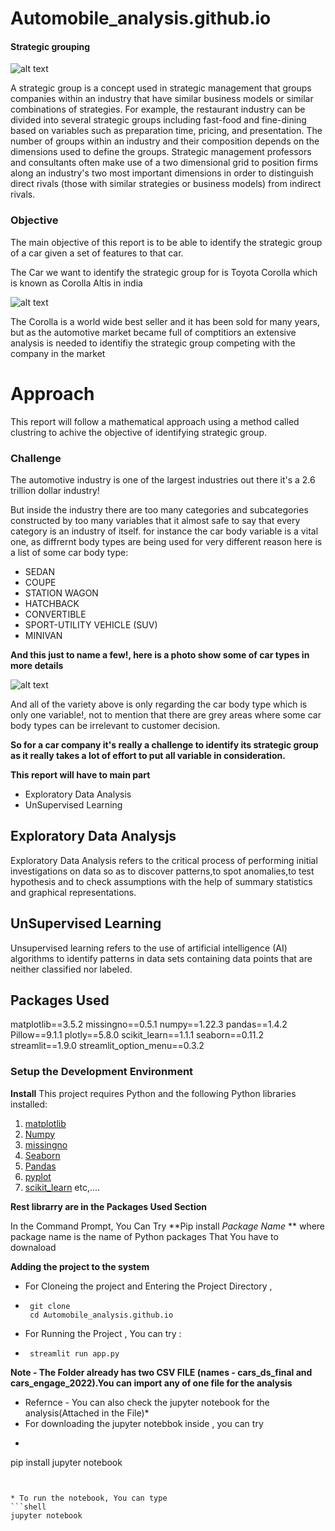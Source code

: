 # Automobile_analysis.github.io

#### Strategic grouping ####


![alt text](https://bernardmarr.com/wp-content/uploads/2021/07/the-10-biggest-strategy-mistakes-companies-make.png)


A strategic group is a concept used in strategic management that groups companies within an industry that have similar business models or similar combinations of strategies. For example, the restaurant industry can be divided into several strategic groups including fast-food and fine-dining based on variables such as preparation time, pricing, and presentation. The number of groups within an industry and their composition depends on the dimensions used to define the groups. Strategic management professors and consultants often make use of a two dimensional grid to position firms along an industry's two most important dimensions in order to distinguish direct rivals (those with similar strategies or business models) from indirect rivals.


### Objective ###

The main objective of this report is to be able to identify the strategic group of a car given a set of features to that car.

The Car we want to identify the strategic group for is Toyota Corolla which is known as Corolla Altis in india


![alt text](https://imgd.aeplcdn.com/1056x594/cw/ec/26588/Toyota-Corolla-Altis-Exterior-114986.jpg?wm=1&q=85)


The Corolla is a world wide best seller and it has been sold for many years, but as the automotive market became full of comptitiors an extensive analysis is needed to identifiy the strategic group competing with the company in the market


 # Approach #

This report will follow a mathematical approach using a method called clustring to achive the objective of identifying strategic group.


### Challenge ###

The automotive industry is one of the largest industries out there it's a 2.6 trillion dollar industry!

But inside the industry there are too many categories and subcategories constructed by too many variables that it almost safe to say that every category is an industry of itself. for instance the car body variable is a vital one, as diffrernt body types are being used for very different reason here is a list of some car body type:

* SEDAN
* COUPE
* STATION WAGON
* HATCHBACK
* CONVERTIBLE
* SPORT-UTILITY VEHICLE (SUV)
* MINIVAN

**And this just to name a few!, here is a photo show some of car types in more details**


![alt text](http://carsonelove.com/wp-content/uploads/2014/01/Type-of-Cars.jpg)


And all of the variety above is only regarding the car body type which is only one variable!, not to mention that there are grey areas where some car body types can be irrelevant to customer decision.

**So for a car company it's really a challenge to identify its strategic group as it really takes a lot of effort to put all variable in consideration.**

**This report will have to main part**
* Exploratory Data Analysis 
* UnSupervised Learning 

## Exploratory Data Analysjs ##
Exploratory Data Analysis refers to the critical process of performing initial investigations on data so as to discover patterns,to spot anomalies,to test hypothesis and to check assumptions with the help of summary statistics and graphical representations.


## UnSupervised Learning ##
Unsupervised learning refers to the use of artificial intelligence (AI) algorithms to identify patterns in data sets containing data points that are neither classified nor labeled.




## Packages Used ##

matplotlib==3.5.2
missingno==0.5.1
numpy==1.22.3
pandas==1.4.2
Pillow==9.1.1
plotly==5.8.0
scikit_learn==1.1.1
seaborn==0.11.2
streamlit==1.9.0
streamlit_option_menu==0.3.2


### Setup the Development Environment ###

**Install**
This project requires Python and the following Python libraries installed:

1. [matplotlib](https://matplotlib.org/)
2. [Numpy](https://numpy.org/)
3. [missingno](https://pypi.org/project/missingno/)
4. [Seaborn](https://pypi.org/project/seaborn/)
5. [Pandas](https://pypi.org/project/pandas/)
6. [pyplot](https://plotly.com/python/plotly-express/)
7. [scikit_learn](https://scikit-learn.org/stable/)
etc,....

**Rest librarry are in the Packages Used Section**


In the Command Prompt, You Can Try **Pip install *Package Name* ** where package name is the name of Python packages That You have to downaload



**Adding the project to the system**

* For Cloneing the project and Entering the Project Directory ,
* ```shell
   git clone 
   cd Automobile_analysis.github.io
   ```
* For Running the Project , You can try : 
* ```shell
   streamlit run app.py
   ```
 
 
 **Note - The Folder already has two CSV FILE (names - cars_ds_final and cars_engage_2022).You can import any of one file for the analysis**
 
 * Refernce - You can also check the jupyter notebook for the analysis(Attached in the File)*
  * For downloading  the jupyter notebbok inside , you can try 
  * ```shell
   pip install jupyter notebook 
   ```
  
  
  * To run the notebook, You can type 
  ```shell
   jupyter notebook 
   ```
   
 
